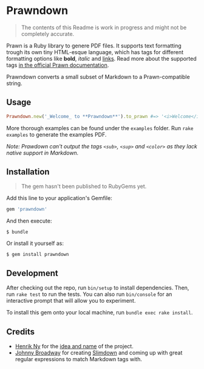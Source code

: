 # Prawndown
> The contents of this Readme is work in progress and might not be completely accurate.

Prawn is a Ruby library to genere PDF files. It supports text formatting trough its own tiny HTML-esque language, which has tags for different formatting options like **bold**, _italic_ and [links](https://github.com/kaspermeyer/prawndown). Read more about the supported tags [in the official Prawn documentation](http://prawnpdf.org/api-docs/2.0/Prawn/Text.html#text-instance_method).

Prawndown converts a small subset of Markdown to a Prawn-compatible string.

## Usage

```ruby
Prawndown.new('_Welcome_ to **Prawndown**').to_prawn #=> '<i>Welcome</i> to <b>Prawndown</b>'
```

More thorough examples can be found under the `examples` folder. Run `rake examples` to generate the examples PDF.

*Note: Prawdown can't output the tags `<sub>`, `<sup>` and `<color>` as they lack native support in Markdown.*

## Installation

> The gem hasn't been published to RubyGems yet.

Add this line to your application's Gemfile:

```ruby
gem 'prawndown'
```

And then execute:

    $ bundle

Or install it yourself as:

    $ gem install prawndown

## Development

After checking out the repo, run `bin/setup` to install dependencies. Then, run `rake test` to run the tests. You can also run `bin/console` for an interactive prompt that will allow you to experiment.

To install this gem onto your local machine, run `bundle exec rake install`.

## Credits
+ [Henrik Ny](https://github.com/henrik) for the [idea and name](https://gist.github.com/henrik/2775319) of the project.
+ [Johnny Broadway](https://github.com/jbroadway) for creating [Slimdown](https://gist.github.com/jbroadway/2836900) and coming up with great regular expressions to match Markdown tags with.
